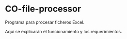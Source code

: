 # CO-file-processor
Programa para procesar ficheros Excel.

Aquí se explicarán el funcionamiento y los requerimientos.
